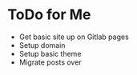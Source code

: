 # ToDo for Me

- Get basic site up on Gitlab pages
- Setup domain
- Setup basic theme
- Migrate posts over
